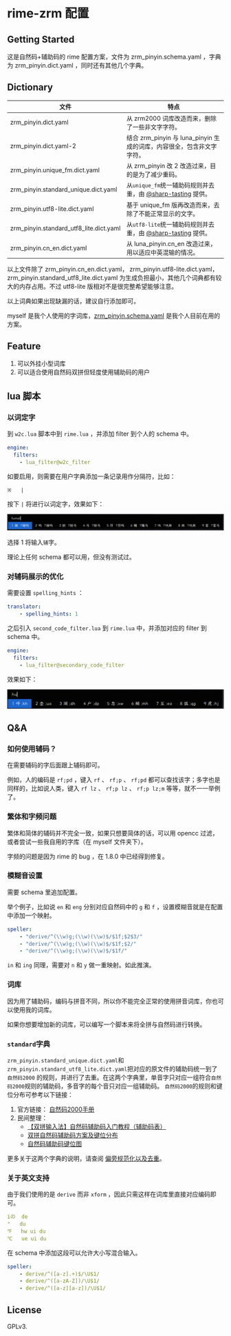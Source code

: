 # rime-zrm 配置

## Getting Started

这是自然码+辅助码的 rime 配置方案，文件为 zrm_pinyin.schema.yaml ，字典为 zrm_pinyin.dict.yaml ，同时还有其他几个字典。

## Dictionary

| 文件                           | 特点                                                                  |
| ------------------------------ | --------------------------------------------------------------------- |
| zrm_pinyin.dict.yaml           | 从 zrm2000 词库改造而来，删除了一些非文字字符。                       |
| zrm_pinyin.dict.yaml-2         | 结合 zrm_pinyin 与 luna_pinyin 生成的词库，内容很全，包含非文字字符。 |
| zrm_pinyin.unique_fm.dict.yaml        | 从 zrm_pinyin 改 2 改造过来，目的是为了减少重码。                     |
| zrm_pinyin.standard_unique.dict.yaml  | 从`unique_fm`统一辅助码规则并去重，由 [@sharp-tasting](https://github.com/sharp-tasting) 提供。        |
| zrm_pinyin.utf8-lite.dict.yaml | 基于 unique_fm 版再改造而来，去除了不能正常显示的文字。               |
| zrm_pinyin.standard_utf8_lite.dict.yaml  | 从`utf8-lite`统一辅助码规则并去重，由 [@sharp-tasting](https://github.com/sharp-tasting) 提供。         |
| zrm_pinyin.cn_en.dict.yaml     | 从 luna_pinyin.cn_en 改造过来，用以适应中英混输的情况。               |

以上文件除了 zrm_pinyin.cn_en.dict.yaml， zrm_pinyin.utf8-lite.dict.yaml，zrm_pinyin.standard_utf8_lite.dict.yaml 为生成负担最小，其他几个词典都有较大的内存占用。不过 utf8-lite 版相对不是很完整希望能够注意。

以上词典如果出现缺漏的话，建议自行添加即可。

myself 是我个人使用的字词库，[zrm_pinyin.schema.yaml](./myself/zrm_pinyin.schema.yaml) 是我个人目前在用的方案。

## Feature

1. 可以外挂小型词库
2. 可以适合使用自然码双拼但轻度使用辅助码的用户

## lua 脚本

### 以词定字

到 `w2c.lua` 脚本中到 `rime.lua` ，并添加 filter 到个人的 schema 中。

```yaml
engine:
  filters:
    - lua_filter@w2c_filter
```

如要启用，则需要在用户字典添加一条记录用作分隔符，比如：

```
※	|
```

按下 `|` 将进行以词定字，效果如下：

![以词定字](./imgs/w2c.png)

选择 1 将输入`辅`字。

理论上任何 schema 都可以用，但没有测试过。

### 对辅码展示的优化

需要设置 `spelling_hints` ：

```yaml
translator:
    - spelling_hints: 1
```

之后引入 `second_code_filter.lua` 到 `rime.lua` 中，并添加对应的 filter 到 schema 中。

```yaml
engine:
  filters:
    - lua_filter@secondary_code_filter
```

效果如下：

![second_code_filter](./imgs/second_code_effect.png)

## Q&A

### 如何使用辅码？

在需要辅码的字后面跟上辅码即可。

例如，人的编码是 `rf;pd` ，键入 `rf` 、 `rf;p` 、 `rf;pd` 都可以查找该字；多字也是同样的，比如说人类，键入 `rf lz` 、 `rf;p lz` 、 `rf;p lz;m` 等等，就不一一举例了。

### 繁体和字频问题

繁体和简体的辅码并不完全一致，如果只想要简体的话，可以用 opencc 过滤，或者尝试一些我自用的字库（在 myself 文件夹下）。

字频的问题是因为 rime 的 bug ，在 1.8.0 中已经得到修复。

### 模糊音设置

需要 schema 里追加配置。

举个例子，比如说 `en` 和 `eng` 分别对应自然码中的 `g` 和 `f` ，设置模糊音就是在配置中添加一个映射。

```yaml
speller:
    - "derive/^(\\w)g;(\\w)(\\w)$/$1f;$2$3/"
    - "derive/^(\\w)g;(\\w)(\\w)$/$1f;$2/"
    - "derive/^(\\w)g;(\\w)(\\w)$/$1f/"
```

`in` 和 `ing` 同理，需要对 `n` 和 `y` 做一重映射。如此推演。

### 词库

因为用了辅助码，编码与拼音不同，所以你不能完全正常的使用拼音词库，你也可以使用我的词库。

如果你想要增加新的词库，可以编写一个脚本来将全拼与自然码进行转换。

### `standard`字典

`zrm_pinyin.standard_unique.dict.yaml`和`zrm_pinyin.standard_utf8_lite.dict.yaml`把对应的原文件的辅助码统一到了 `自然码2000` 的规则，并进行了去重。在这两个字典里，单音字只对应一组符合`自然码2000`规则的辅助码，多音字的每个音只对应一组辅助码。
`自然码2000`的规则和键位分布可参考以下链接：

1. 官方链接： [自然码2000手册](http://ziranma.com.cn/uiysuomy.htm)
2. 民间整理：
    - [【双拼输入法】自然码辅助码入门教程（辅助码表）](https://www.liuchuo.net/archives/2847)
    - [双拼自然码辅助码方案及键位分布](https://zhuanlan.zhihu.com/p/122866844)
    - [自然码辅助码键位图](https://blog.csdn.net/pmo992/article/details/104963648)

更多关于这两个字典的说明，请查阅 [偏旁规范化以及去重](scripts/standardize.md)。

### 关于英文支持

由于我们使用的是 `derive` 而非 `xform` ，因此只需这样在词库里直接对应编码即可。

```yaml
iの	de
°	du
℉	hw ui du
℃	ue ui du
```

在 schema 中添加这段可以允许大小写混合输入。

```yaml
speller:
    - derive/^([a-z].+)$/\U$1/
    - derive/^([a-zA-Z])/\U$1/
    - derive/^([a-z][a-z])/\U$1/
```

## License

GPLv3.
